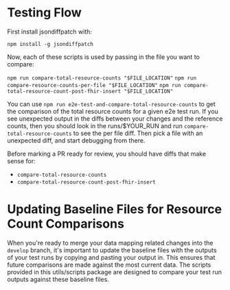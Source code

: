 # Testing Flow

First install jsondiffpatch with:

`npm install -g jsondiffpatch`

Now, each of these scripts is used by passing in the file you want to compare:

`npm run compare-total-resource-counts "$FILE_LOCATION"`
`npm run compare-resource-counts-per-file "$FILE_LOCATION"`
`npm run compare-total-resource-count-post-fhir-insert "$FILE_LOCATION"`

You can use `npm run e2e-test-and-compare-total-resource-counts` to get the comparison of the total resource counts for a given e2e test run. If you see unexpected output in the diffs between your changes and the reference counts, then you should look in the runs/$YOUR_RUN and run `compare-total-resource-counts` to see the per file diff. Then pick a file with an unexpected diff, and start debugging from there.

Before marking a PR ready for review, you should have diffs that make sense for:

- `compare-total-resource-counts`
- `compare-total-resource-count-post-fhir-insert`

# Updating Baseline Files for Resource Count Comparisons

When you're ready to merge your data mapping related changes into the `develop` branch, it's important to update the baseline files with the outputs of your test runs by copying and pasting your output in. This ensures that future comparisons are made against the most current data. The scripts provided in this utils/scripts package are designed to compare your test run outputs against these baseline files.
